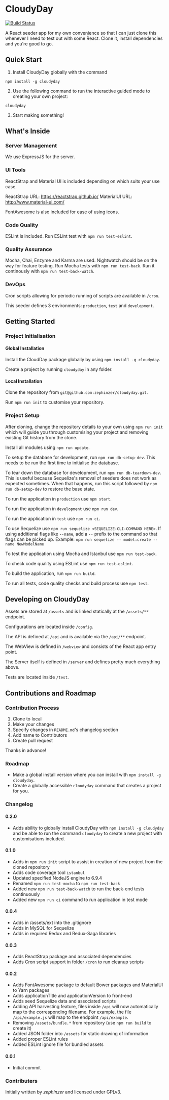 # CloudyDay

[![Build Status](https://travis-ci.org/zephinzer/cloudyday.svg?branch=master)](https://travis-ci.org/zephinzer/cloudyday)

A React seeder app for my own convenience so that I can just clone this whenever I need
to test out with some React. Clone it, install dependencies and you're good to go.

## Quick Start

1. Install CloudyDay globally with the command

```
npm install -g cloudyday
```

2. Use the following command to run the interactive guided mode to creating your own 
project:

```
cloudyday
```

3. Start making something!

## What's Inside

### Server Management

We use ExpressJS for the server.

### UI Tools

ReactStrap and Material UI is included depending on which suits your use case.

ReactStrap URL: https://reactstrap.github.io/
MaterialUI URL: http://www.material-ui.com/

FontAwesome is also included for ease of using icons.

### Code Quality

ESLint is included. Run ESLint test with `npm run test-eslint`.

### Quality Assurance

Mocha, Chai, Enzyme and Karma are used. Nightwatch should be on the way for feature 
testing. Run Mocha tests with `npm run test-back`. Run it continously with `npm run test-back-watch`.

### DevOps

Cron scripts allowing for periodic running of scripts are available in `/cron`.

This seeder defines 3 environments: `production`, `test` and `development`. 

## Getting Started

### Project Initialisation

#### Global Installation
Install the CloudDay package globally by using `npm install -g cloudyday`.

Create a project by running `cloudyday` in any folder.

#### Local Installation
Clone the repository from `git@github.com:zephinzer/cloudyday.git`.

Run `npm run init` to customise your repository.

### Project Setup

After cloning, change the repository details to your own using `npm run init` which will
guide you through customising your project and removing existing Git history from the clone.

Install all modules using `npm run update`.

To setup the database for development, run `npm run db-setup-dev`. This needs to be 
run the first time to initialise the database.

To tear down the database for development, run `npm run db-teardown-dev`. This is
useful because Sequelize's removal of seeders does not work as expected sometimes. 
When that happens, run this script followed by `npm run db-setup-dev` to restore the 
base state.

To run the application in `production` use `npm start`.

To run the application in `development` use `npm run dev`.

To run the application in `test` use `npm run ci`.

To use Sequelize use `npm run sequelize <SEQUELIZE-CLI-COMMAND HERE>`.
If using additional flags like `--name`, add a `--` prefix to the command so that 
flags can be picked up. Example: `npm run sequelize -- model:create --name NewModelName`

To test the application using Mocha and Istanbul use `npm run test-back`.

To check code quality using ESLint use `npm run test-eslint`.

To build the application, run `npm run build`. 

To run all tests, code quality checks and build process use `npm test`.

## Developing on CloudyDay

Assets are stored at `/assets` and is linked statically at the `/assets/**` endpoint.

Configurations are located inside `/config`.

The API is defined at `/api` and is available via the `/api/**` endpoint.

The WebView is defined in `/webview` and consists of the React app entry point.

The Server itself is defined in `/server` and defines pretty much everything above.

Tests are located inside `/test`.

## Contributions and Roadmap

### Contribution Process

1. Clone to local
2. Make your changes
3. Specify changes in `README.md`'s changelog section
4. Add name to Contributors
5. Create pull request

Thanks in advance!

### Roadmap
- Make a global install version where you can install with `npm install -g cloudyday`.
- Create a globally accessible `cloudyday` command that creates a project for you.

### Changelog

#### 0.2.0
- Adds ability to globally install CloudyDay with `npm install -g cloudyday` and be 
able to run the command `cloudyday` to create a new project with customisations included.

#### 0.1.0
- Adds in `npm run init` script to assist in creation of new project from the cloned
repository
- Adds code coverage tool `istanbul`
- Updated specified NodeJS engine to 6.9.4
- Renamed `npm run test-mocha` to `npm run test-back`
- Added new `npm run test-back-watch` to run the back-end tests continuously
- Added new `npm run ci` command to run application in test mode

#### 0.0.4

- Adds in /assets/ext into the .gitignore
- Adds in MySQL for Sequelize 
- Adds in required Redux and Redux-Saga libraries

#### 0.0.3

- Adds ReactStrap package and associated dependencies
- Adds Cron script support in folder `/cron` to run cleanup scripts

#### 0.0.2

- Adds FontAwesome package to default Bower packages and MaterialUI to Yarn packages
- Adds applicationTitle and applicationVersion to front-end
- Adds seed Sequelize data and associated scripts
- Adding API harvesting feature, files inside `/api` will now automatically map
  to the corresponding filename. For example, the file `/api/example.js` will map to
	the endpoint `/api/example`.
- Removing `/assets/bundle.*` from repository (use `npm run build` to create it)
- Added JSON folder into `/assets` for static drawing of information
- Added proper ESLint rules
- Added ESLint ignore file for bundled assets

#### 0.0.1

- Initial commit

### Contributers

Initially written by *zephinzer* and licensed under GPLv3.
